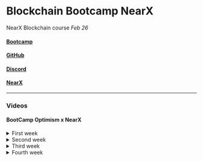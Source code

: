 # Blockchain Bootcamp NearX

NearX Blockchain course _Feb 26_

#### [Bootcamp](https://nearx.com.br/bootcamp)

#### [GitHub](https://github.com/nrxschool/bootcamp-optimism)

#### [Discord](https://discord.gg/nearx)

#### [NearX](https://linktr.ee/nearxinnovation)

---

### Videos

#### BootCamp Optimism x NearX

<details>
<summary>First week</summary>

> Aula 1 - Blockchain Básico - [Class 1 - Feb 26](https://www.youtube.com/watch?v=yModQgXgCdI)

> Aula 2 - Blockchain Básico / Javascript Básico - [Class 2 - Feb 27](https://www.youtube.com/watch?v=p2MnBva1g58)

> Aula 3 - Blockchain Básico / Criptografia - [Class 3 - Feb 28](https://www.youtube.com/watch?v=xoAwwe6uODk)

> Aula 4 - Blockchain Básico / Bibliotecas Cripto - [Class 4 - Feb 29](https://www.youtube.com/watch?v=WH_GPLiPJ78)

> Aula 5 - Blockchain Básico / Solidity Básico - [Class 5 - Mar 1](https://www.youtube.com/watch?v=PCqhzFVqjAU)

</details>

<details>
<summary>Second week</summary>

> Aula 6 - Foundry / EVM [Class 6 - Mar 4](https://www.youtube.com/watch?v=8PcPPJb443I)

> Aula 7 - ERC20 [Class 7 - Mar 5](https://www.youtube.com/watch?v=6diK9i6eNqw)

> Aula 8 - ERC721 [Class 8 - Mar 6](https://www.youtube.com/watch?v=5GqoVF4jicE)

> Aula 9 - Coding [Class 9 - Mar 7](https://www.youtube.com/watch?v=o3G0YTyilSo)

> Class 10 - Mar 8

</details>

<details>
<summary>Third week</summary>

> Class 11 - Mar 11

> Class 12 - Mar 12

> Class 13 - Mar 13

> Class 14 - Mar 14

> Class 15 - Mar 15

</details>

<details>
<summary>Fourth week</summary>

> Class 16 - Mar 18

> Class 17 - Mar 19

> Class 18 - Mar 20

> Class 19 - Mar 21

> Class 20 - Mar 22

</details>
